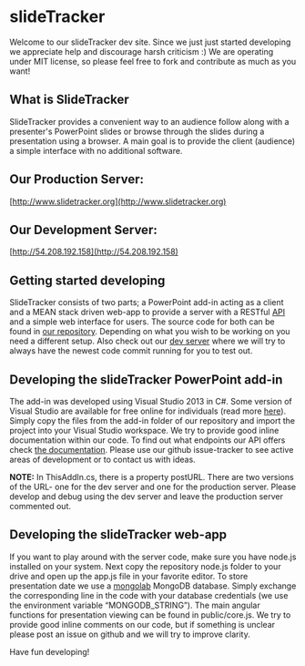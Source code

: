 # slideTracker
Welcome to our slideTracker dev site. Since we just just started developing we appreciate help and discourage harsh criticism :) We are operating under MIT license, so please feel free to fork and contribute as much as you want!

## What is SlideTracker
SlideTracker provides a convenient way to an audience follow along with a presenter's PowerPoint slides or browse through the slides during a presentation using a browser. A main goal is to provide the client (audience) a simple interface with no additional software.

## Our Production Server:
[http://www.slidetracker.org](http://www.slidetracker.org)

## Our Development Server:
[http://54.208.192.158](http://54.208.192.158)

## Getting started developing
SlideTracker consists of two parts; a PowerPoint add-in acting as a client and a <a>MEAN stack</a> driven web-app to provide a server with a RESTful [API](http://54.208.192.158/api-documentation) and a simple web interface for users. The source code for both can be found in [our repository](https://github.com/GeorgKucsko/slideTracker). Depending on what you wish to be working on you need a different setup. Also check out our [dev server](http://54.208.192.158) where we will try to always have the newest code commit running for you to test out. 

## Developing the slideTracker PowerPoint add-in
The add-in was developed using Visual Studio 2013 in C#. Some version of Visual Studio are available for free online for individuals (read more [here](http://www.visualstudio.com/products/visual-studio-community-vs)). Simply copy the files from the add-in folder of our repository and import the project into your Visual Studio workspace. We try to provide good inline documentation within our code. To find out what endpoints our API offers check [the documentation](http://54.208.192.158/api-documentation). Please use our github issue-tracker to see active areas of development or to contact us with ideas. 

**NOTE:** In ThisAddIn.cs, there is a property postURL. There are two versions of the URL- one for the dev server and one for the production server. Please develop and debug using the dev server and leave the production server commented out. 

## Developing the slideTracker web-app
If you want to play around with the server code, make sure you have node.js installed on your system. Next copy the repository node.js folder to your drive and open up the app.js file in your favorite editor. To store presentation date we use a [mongolab](https://mongolab.com) MongoDB database. Simply exchange the corresponding line in the code with your database credentials (we use the environment variable “MONGODB_STRING”). The main angular functions for presentation viewing can be found in public/core.js. We try to provide good inline comments on our code, but if something is unclear please post an issue on github and we will try to improve clarity.

Have fun developing!




